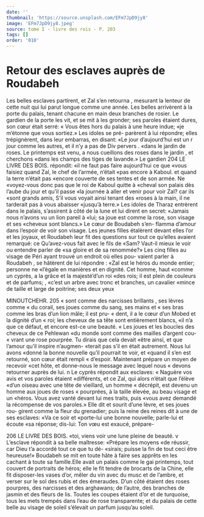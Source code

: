 ```yaml
---
date: ''
thumbnail: 'https://source.unsplash.com/EFm7JpD9jy8'
image: 'EFm7JpD9jy8.jpeg'
source: tome I - livre des rois - P. 203
tags: []
order: '010'
---
```


# Retour des esclaves auprès de Roudabeh

Les belles esclaves partirent, et Zal s’en retourna , mesurant la lenteur de cette nuit qui lui parut longue comme une année. Les belles arrivèrent à la porte du palais, tenant chacune en main deux branches de rosier. Le gardien de la porte les vit, et se mit à les gronder; ses paroles étaient dures, son cœur était
serré: « Vous êtes hors du palais à une heure indue;
«je m’étonne que vous sortiez.» Les idoles se pré-
parèrent à lui répondre; elles trépignèrent, dans leur embarras, en disant: «Le jour d’aujourd’hui est un
r jour comme les autres, et il n’y a pas de Div pervers
. «dans le jardin de roses. Le printemps est venu,
a nous cueillons des roses dans le jardin , et cherchons «dans les champs des tiges de lavande.» Le gardien
204 LE LIVRE DES BOIS. répondit: «il ne faut pas faire aujourd’hui ce que «vous faisiez quand Zal, le chef de l’armée, n’était
«pas encore à Kaboul. et quand la terre n’était pas «encore couverte de ses tentes et de son armée. Ne «voyez-vous donc pas que le roi de Kaboul quitte à «cheval son palais dès l’aube du jour et qu’il passe
«la journée à aller et venir pour voir Zal? car ils «sont grands amis, S’il vous voyait ainsi tenant des «roses à la main, il ne tarderait pas à vous abaisser «jusqu’à terre.» Les idoles de Tharaz entrèrent dans
le palais, s’assirent à côté de la lune et lui dirent
en secret: «Jamais nous n’avons vu un lion pareil à «lui; sa joue est comme la rose, son visage et ses «cheveux sont blancs.» Le cœur de Boudabeh s’en- flamma d’amour dans l’espoir de voir son visage.
Les jeunes filles étalèrent devant elles l’or et les joyaux,
et Roudabeh leur fit des questions sur tout ce qu’elles avaient remarqué: ce Qu’avez-vous fait avec le fils de «Sam? Vaut-il mieux le voir ou entendre parler de «sa gloire et de sa renommée?» Les cinq filles au visage de Péri ayant trouvé un endroit où elles pou- vaient parler à Roudabeh , se hâtèrent de lui répondre : «Zal est le héros du monde entier; personne ne
«l’égale en manières et en dignité. Cet homme, haut «comme un cyprès, a la grâce et la majesté’d’un roi
«des rois; il est plein de couleurs et de parfums; , «c’est un arbre avec tronc et branches, un cavalier «mince de taille et large de poitrine; ses deux yeux

MINOUTCHEHR. 205 « sont comme des narcisses brillants , ses lèvres comme
« du corail, ses joues comme du sang, ses mains et « ses bras comme les bras d’un lion mâle; il est pru-
« dent, il a le cœur d’un Mobed et la dignité d’un
« roi; les cheveux de sa tête sont entièrement blancs, «il n’a que ce défaut, et encore est-ce une beauté.
« Les joues et les boucles des cheveux de ce Pehlewan «du monde sont comme des mailles d’argent cou-
« vrant une rose pourprée. Tu dirais que cela devait «être ainsi, et que l’amour qu’il inspire n’augmen-
«terait pas s’il en était autrement. Nous lui avons «donné la bonne nouvelle qu’il pourrait te voir, et «quand il s’en est retourné, son cœur était rempli
« d’espoir. Maintenant prépare un moyen de recevoir «cet hôte, et donne-nous le message avec lequel nous « devons retourner auprès de lui. n Le cyprès répondit aux esclaves: « Naguère vos avis et vos paroles étaient «différents, et ce Zal, qui alors n’était que l’élève
«d’un oiseau avec une tête de vieillard, un homme
« décrépit, est devenu un homme aux joues de roses
« pourprées, à la taille élevée, au beau visage et un
«héros. Vous avez vanté devant lui mes traits, puis
«vous avez demandé la récompense de vos paroles.»
Elle dit et sourit d’une lèvre, et ses joues rou- girent comme la fleur du grenadier; puis la reine des reines dit à une de ses esclaves: «Va ce soir et
«porte-lui une bonne nouvelle; parle-lui et écoute «sa réponse; dis-lui: Ton vœu est exaucé, prépare-

206 LE LIVRE DES BOIS.
«toi, viens voir une lune pleine de beauté. v L’esclave
répondit à sa belle maîtresse: «Prépare les moyens
«de réussir, car Dieu t’a accordé tout ce que tu dé- «sirais; puisse la fin de tout ceci être heureuse!»
Boudabeh se mit en toute hâte à faire ses apprêts
en les cachant à toute sa famille.Elle avait un palais
comme le gai printemps, tout couvert de portraits
de héros; elle le fit tendre de brocarts de la Chine,
elle fit disposer-les vases d’or, mêler du vin avec du
musc et de l’ambre, et verser sur le sol des rubis et des émeraudes. D’un côté étaient des roses pourpres,
des narcisses et des arghawans; de l’autre, des branches de jasmin et des fleurs de lis. Toutes les coupes étaient d’or et de turquoise, tous les mets trempés dans l’eau de rose transparente; et du
palais de cette belle au visage de soleil s’élevait un parfum jusqu’au soleil.

